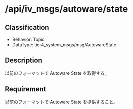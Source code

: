 # /api/iv_msgs/autoware/state

## Classification

- Behavior: Topic
- DataType: tier4_system_msgs/msg/AutowareState

## Description

以前のフォーマットで Autoware State を取得する。

## Requirement

以前のフォーマットで Autoware State を提供すること。

